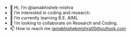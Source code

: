 - 👋 Hi, I’m @iamabhishek-mishra
- 👀 I’m interested in coding and research.
- 🌱 I’m currently learning B.E. AIML
- 💞️ I’m looking to collaborate on Research and Coding.
- 📫 How to reach me iamabhishekmishra00@outlook.com


<!---
iamabhishek-mishra/iamabhishek-mishra is a ✨ special ✨ repository because its `README.md` (this file) appears on your GitHub profile.
You can click the Preview link to take a look at your changes.
--->
